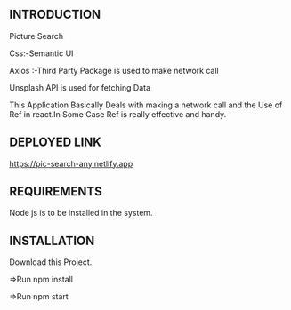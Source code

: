INTRODUCTION
------------
Picture Search

Css:-Semantic UI

Axios :-Third Party Package is used to make network call

Unsplash API is used for fetching Data

This Application Basically Deals with making a network call and the Use of Ref in react.In Some Case Ref is really effective and handy.


DEPLOYED LINK
------------

https://pic-search-any.netlify.app

REQUIREMENTS
------------

Node js is to be installed in the system.

INSTALLATION
------------

Download this Project.

=>Run npm install

=>Run npm start
